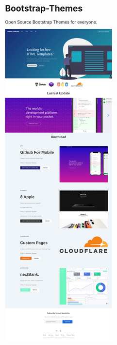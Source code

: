 # Bootstrap-Themes
Open Source Bootstrap Themes for everyone.

![Preview](https://raw.githubusercontent.com/1998code/Bootstrap-Themes/master/Full.jpg)
